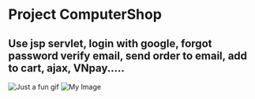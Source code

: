 # Project ComputerShop

## Use jsp servlet, login with google, forgot password verify email, send order to email, add to cart, ajax, VNpay.....


![Just a fun gif](https://media.giphy.com/media/PiQejEf31116URju4V/giphy.gif)
![My Image](images/1.ipg)

